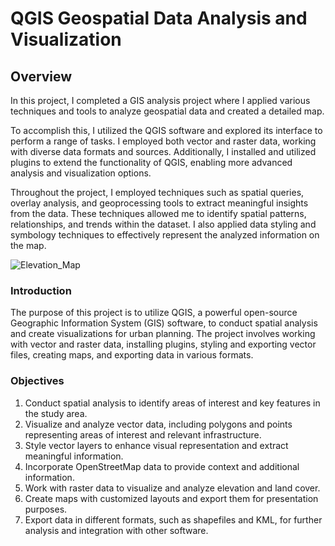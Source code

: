 # QGIS Geospatial Data Analysis and Visualization


## Overview

In this project, I completed a GIS analysis project where I applied various techniques and tools to analyze geospatial data and created a detailed map.

To accomplish this, I utilized the QGIS software and explored its interface to perform a range of tasks. I employed both vector and raster data, working with diverse data formats and sources. Additionally, I installed and utilized plugins to extend the functionality of QGIS, enabling more advanced analysis and visualization options.

Throughout the project, I employed techniques such as spatial queries, overlay analysis, and geoprocessing tools to extract meaningful insights from the data. These techniques allowed me to identify spatial patterns, relationships, and trends within the dataset. I also applied data styling and symbology techniques to effectively represent the analyzed information on the map.

![Elevation_Map](https://github.com/pegahchavoshi/QGIS-Geospatial-Data-Analysis/assets/94572320/fe64f953-ac84-4478-b015-7cda96e6116b)


### Introduction

The purpose of this project is to utilize QGIS, a powerful open-source Geographic Information System (GIS) software, to conduct spatial analysis and create visualizations for urban planning. The project involves working with vector and raster data, installing plugins, styling and exporting vector files, creating maps, and exporting data in various formats.

### Objectives

1. Conduct spatial analysis to identify areas of interest and key features in the study area.
2. Visualize and analyze vector data, including polygons and points representing areas of interest and relevant infrastructure.
3. Style vector layers to enhance visual representation and extract meaningful information.
4. Incorporate OpenStreetMap data to provide context and additional information.
5. Work with raster data to visualize and analyze elevation and land cover.
6. Create maps with customized layouts and export them for presentation purposes.
7. Export data in different formats, such as shapefiles and KML, for further analysis and integration with other software.
